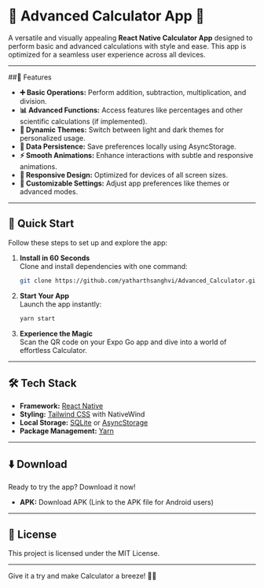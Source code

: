 # 🧮 Advanced Calculator App 📱
A versatile and visually appealing **React Native Calculator App** designed to perform basic and advanced calculations with style and ease. This app is optimized for a seamless user experience across all devices.

---

##🌟 Features
- **➕ Basic Operations:** Perform addition, subtraction, multiplication, and division.
- **📊 Advanced Functions:** Access features like percentages and other scientific calculations (if implemented).
- **🌈 Dynamic Themes:** Switch between light and dark themes for personalized usage.
- **📂 Data Persistence:** Save preferences locally using AsyncStorage.
- **⚡ Smooth Animations:** Enhance interactions with subtle and responsive animations.
- **📱 Responsive Design:** Optimized for devices of all screen sizes.
- **🔧 Customizable Settings:** Adjust app preferences like themes or advanced modes.
 
---

## 🚀 Quick Start  
Follow these steps to set up and explore the app:  

1. **Install in 60 Seconds**  
   Clone and install dependencies with one command:  
   ```bash  
   git clone https://github.com/yatharthsanghvi/Advanced_Calculator.git 
   ```  

2. **Start Your App**  
   Launch the app instantly:  
   ```bash  
   yarn start  
   ```  

3. **Experience the Magic**  
   Scan the QR code on your Expo Go app and dive into a world of effortless Calculator.  

---

## 🛠️ Tech Stack  
- **Framework:** [React Native](https://reactnative.dev/)  
- **Styling:** [Tailwind CSS](https://tailwindcss.com/) with NativeWind  
- **Local Storage:** [SQLite](https://github.com/andpor/react-native-sqlite-storage) or [AsyncStorage](https://react-native-async-storage.github.io/async-storage/)  
- **Package Management:** [Yarn](https://yarnpkg.com/)  

---

## ⬇️ Download
Ready to try the app? Download it now!

- **APK:** Download APK (Link to the APK file for Android users)

---

## 📜 License  
This project is licensed under the MIT License.  

---
Give it a try and make Calculator a breeze! 📝✨
